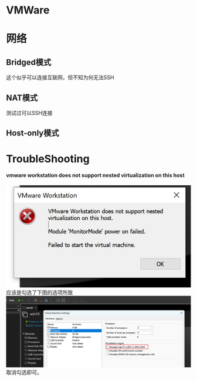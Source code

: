 # VMWare


# 网络

## Bridged模式

这个似乎可以连接互联网，但不知为何无法SSH

## NAT模式

测试过可以SSH连接

## Host-only模式



# TroubleShooting

#### vmware workstation does not support nested virtualization on this host
![](../../attachments/Pasted%20image%2020230730175319.png)
	应该是勾选了下图的选项所致
	![](../../attachments/Pasted%20image%2020230730175440.png)
	取消勾选即可。